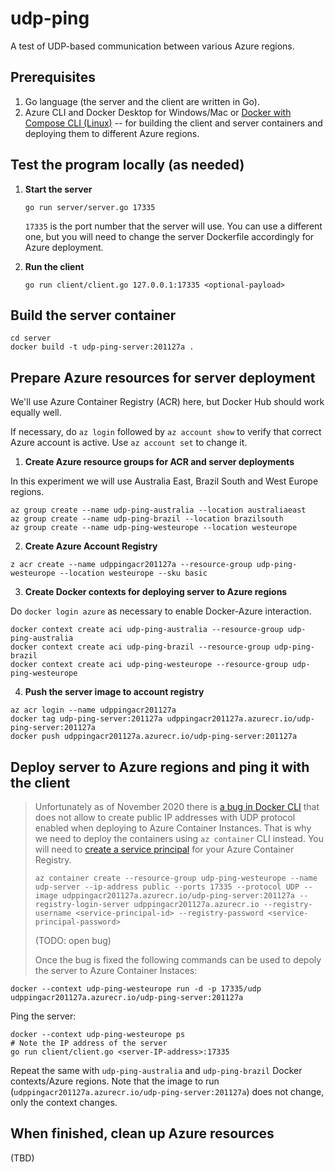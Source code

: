 # udp-ping
A test of UDP-based communication between various Azure regions.

## Prerequisites
1. Go language (the server and the client are written in Go).
2. Azure CLI and Docker Desktop for Windows/Mac or [Docker with Compose CLI (Linux)](https://docs.docker.com/engine/context/aci-integration/#install-the-docker-compose-cli-on-linux) -- for building the client and server containers and deploying them to different Azure regions.


## Test the program locally (as needed)

1.  **Start the server**
    ```shell
    go run server/server.go 17335
    ```
    `17335` is the port number that the server will use. You can use a different one, but you will need to change the server Dockerfile accordingly for Azure deployment.

2.  **Run the client**
    ```shell
    go run client/client.go 127.0.0.1:17335 <optional-payload>
    ```

## Build the server container

```shell
cd server
docker build -t udp-ping-server:201127a .
```

## Prepare Azure resources for server deployment

We'll use Azure Container Registry (ACR) here, but Docker Hub should work equally well.

If necessary, do `az login` followed by `az account show` to verify that correct Azure account is active. Use `az account set` to change it.

1.  **Create Azure resource groups for ACR and server deployments**

In this experiment we will use Australia East, Brazil South and West Europe regions. 

```shell
az group create --name udp-ping-australia --location australiaeast
az group create --name udp-ping-brazil --location brazilsouth
az group create --name udp-ping-westeurope --location westeurope
```

2.  **Create Azure Account Registry**

```shell
z acr create --name udppingacr201127a --resource-group udp-ping-westeurope --location westeurope --sku basic
```

3.  **Create Docker contexts for deploying server to Azure regions**

Do `docker login azure` as necessary to enable Docker-Azure interaction.

```shell
docker context create aci udp-ping-australia --resource-group udp-ping-australia
docker context create aci udp-ping-brazil --resource-group udp-ping-brazil
docker context create aci udp-ping-westeurope --resource-group udp-ping-westeurope
```

4.  **Push the server image to account registry**

```shell
az acr login --name udppingacr201127a
docker tag udp-ping-server:201127a udppingacr201127a.azurecr.io/udp-ping-server:201127a
docker push udppingacr201127a.azurecr.io/udp-ping-server:201127a
```

## Deploy server to Azure regions and ping it with the client

> Unfortunately as of November 2020 there is [a bug in Docker CLI](https://github.com/docker/compose-cli/issues/985)
> that does not allow to create public IP addresses with UDP protocol enabled
> when deploying to Azure Container Instances. That is why we need 
> to deploy the containers using `az container` CLI instead. You will need to 
> [create a service principal](https://docs.microsoft.com/en-us/azure/container-registry/container-registry-auth-aci) for your Azure Container Registry.
>    ```shell
>    az container create --resource-group udp-ping-westeurope --name udp-server --ip-address public --ports 17335 --protocol UDP --image udppingacr201127a.azurecr.io/udp-ping-server:201127a --registry-login-server udppingacr201127a.azurecr.io --registry-username <service-principal-id> --registry-password <service-principal-password>
>    ```
> (TODO: open bug)
>
> Once the bug is fixed the following commands can be used to depoly the server to Azure Container Instaces:

```shell
docker --context udp-ping-westeurope run -d -p 17335/udp udppingacr201127a.azurecr.io/udp-ping-server:201127a
```

Ping the server:

```shell
docker --context udp-ping-westeurope ps
# Note the IP address of the server
go run client/client.go <server-IP-address>:17335
```

Repeat the same with `udp-ping-australia` and `udp-ping-brazil` Docker contexts/Azure regions. Note that the image to run (`udppingacr201127a.azurecr.io/udp-ping-server:201127a`) does not change, only the context changes.

## When finished, clean up Azure resources
(TBD)